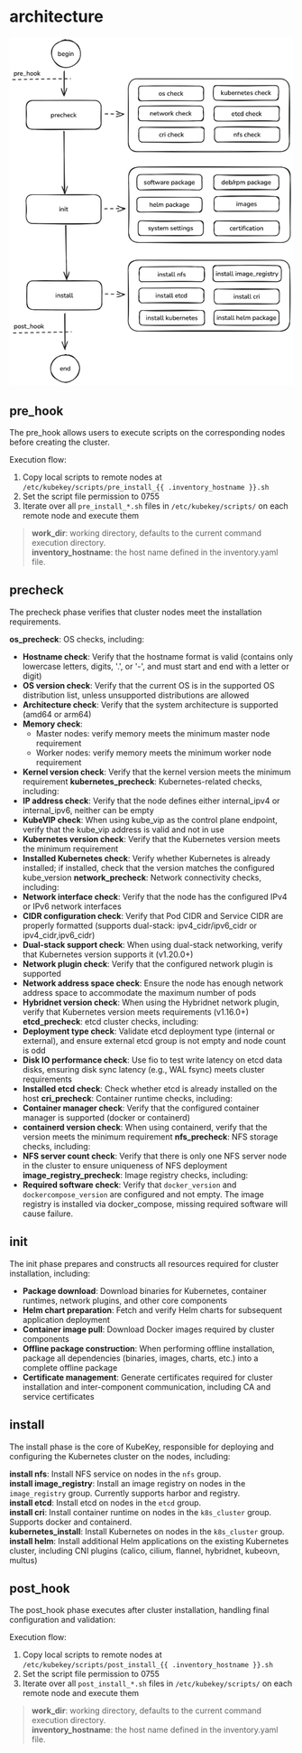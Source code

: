 # architecture

![architecture](../../images/architecture.png)

## pre_hook

The pre_hook allows users to execute scripts on the corresponding nodes before creating the cluster.

Execution flow:
1. Copy local scripts to remote nodes at `/etc/kubekey/scripts/pre_install_{{ .inventory_hostname }}.sh`
2. Set the script file permission to 0755
3. Iterate over all `pre_install_*.sh` files in `/etc/kubekey/scripts/` on each remote node and execute them

> **work_dir**: working directory, defaults to the current command execution directory.  
> **inventory_hostname**: the host name defined in the inventory.yaml file.

## precheck

The precheck phase verifies that cluster nodes meet the installation requirements.

**os_precheck**: OS checks, including:
- **Hostname check**: Verify that the hostname format is valid (contains only lowercase letters, digits, '.', or '-', and must start and end with a letter or digit)
- **OS version check**: Verify that the current OS is in the supported OS distribution list, unless unsupported distributions are allowed
- **Architecture check**: Verify that the system architecture is supported (amd64 or arm64)
- **Memory check**: 
  - Master nodes: verify memory meets the minimum master node requirement
  - Worker nodes: verify memory meets the minimum worker node requirement
- **Kernel version check**: Verify that the kernel version meets the minimum requirement
**kubernetes_precheck**: Kubernetes-related checks, including:
- **IP address check**: Verify that the node defines either internal_ipv4 or internal_ipv6, neither can be empty
- **KubeVIP check**: When using kube_vip as the control plane endpoint, verify that the kube_vip address is valid and not in use
- **Kubernetes version check**: Verify that the Kubernetes version meets the minimum requirement
- **Installed Kubernetes check**: Verify whether Kubernetes is already installed; if installed, check that the version matches the configured kube_version
**network_precheck**: Network connectivity checks, including:
- **Network interface check**: Verify that the node has the configured IPv4 or IPv6 network interfaces
- **CIDR configuration check**: Verify that Pod CIDR and Service CIDR are properly formatted (supports dual-stack: ipv4_cidr/ipv6_cidr or ipv4_cidr,ipv6_cidr)
- **Dual-stack support check**: When using dual-stack networking, verify that Kubernetes version supports it (v1.20.0+)
- **Network plugin check**: Verify that the configured network plugin is supported
- **Network address space check**: Ensure the node has enough network address space to accommodate the maximum number of pods
- **Hybridnet version check**: When using the Hybridnet network plugin, verify that Kubernetes version meets requirements (v1.16.0+)
**etcd_precheck**: etcd cluster checks, including:
- **Deployment type check**: Validate etcd deployment type (internal or external), and ensure external etcd group is not empty and node count is odd
- **Disk IO performance check**: Use fio to test write latency on etcd data disks, ensuring disk sync latency (e.g., WAL fsync) meets cluster requirements
- **Installed etcd check**: Check whether etcd is already installed on the host
**cri_precheck**: Container runtime checks, including:
- **Container manager check**: Verify that the configured container manager is supported (docker or containerd)
- **containerd version check**: When using containerd, verify that the version meets the minimum requirement
**nfs_precheck**: NFS storage checks, including:
- **NFS server count check**: Verify that there is only one NFS server node in the cluster to ensure uniqueness of NFS deployment
**image_registry_precheck**: Image registry checks, including:
- **Required software check**: Verify that `docker_version` and `dockercompose_version` are configured and not empty. The image registry is installed via docker_compose, missing required software will cause failure.

## init

The init phase prepares and constructs all resources required for cluster installation, including:
- **Package download**: Download binaries for Kubernetes, container runtimes, network plugins, and other core components
- **Helm chart preparation**: Fetch and verify Helm charts for subsequent application deployment
- **Container image pull**: Download Docker images required by cluster components
- **Offline package construction**: When performing offline installation, package all dependencies (binaries, images, charts, etc.) into a complete offline package
- **Certificate management**: Generate certificates required for cluster installation and inter-component communication, including CA and service certificates

## install

The install phase is the core of KubeKey, responsible for deploying and configuring the Kubernetes cluster on the nodes, including:

**install nfs**: Install NFS service on nodes in the `nfs` group.  
**install image_registry**: Install an image registry on nodes in the `image_registry` group. Currently supports harbor and registry.  
**install etcd**: Install etcd on nodes in the `etcd` group.  
**install cri**: Install container runtime on nodes in the `k8s_cluster` group. Supports docker and containerd.  
**kubernetes_install**: Install Kubernetes on nodes in the `k8s_cluster` group.  
**install helm**: Install additional Helm applications on the existing Kubernetes cluster, including CNI plugins (calico, cilium, flannel, hybridnet, kubeovn, multus)

## post_hook

The post_hook phase executes after cluster installation, handling final configuration and validation:

Execution flow:
1. Copy local scripts to remote nodes at `/etc/kubekey/scripts/post_install_{{ .inventory_hostname }}.sh`
2. Set the script file permission to 0755
3. Iterate over all `post_install_*.sh` files in `/etc/kubekey/scripts/` on each remote node and execute them

> **work_dir**: working directory, defaults to the current command execution directory.  
> **inventory_hostname**: the host name defined in the inventory.yaml file.

